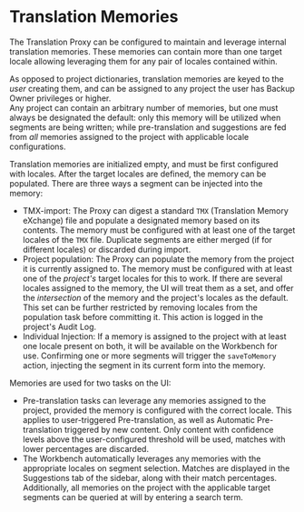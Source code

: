 # Translation Memories

The Translation Proxy can be configured to maintain and leverage internal translation memories. These memories can contain more than one target locale allowing leveraging them for any pair of locales contained within.

As opposed to project dictionaries, translation memories are keyed to the *user* creating them, and can be assigned to any project the user has Backup Owner privileges or higher.  
Any project can contain an arbitrary number of memories, but one must always be designated the default: only this memory will be utilized when segments are being written; while pre-translation and suggestions are fed from *all* memories assigned to the project with applicable locale configurations.

Translation memories are initialized empty, and must be first configured with locales. After the target locales are defined, the memory can be populated. There are three ways a segment can be injected into the memory:

+ TMX-import: The Proxy can digest a standard `TMX` (Translation Memory eXchange) file and populate a designated memory based on its contents. The memory must be configured with at least one of the target locales of the `TMX` file. Duplicate segments are either merged (if for different locales) or discarded during import.
+ Project population: The Proxy can populate the memory from the project it is currently assigned to. The memory must be configured with at least one of the *project's* target locales for this to work. If there are several locales assigned to the memory, the UI will treat them as a set, and offer the *intersection* of the memory and the project's locales as the default. This set can be further restricted by removing locales from the population task before committing it. This action is logged in the project's Audit Log.
+ Individual Injection: If a memory is assigned to the project with at least one locale present on both, it will be available on the Workbench for use. Confirming one or more segments will trigger the `saveToMemory` action, injecting the segment in its current form into the memory.

Memories are used for two tasks on the UI:

+ Pre-translation tasks can leverage any memories assigned to the project, provided the memory is configured with the correct locale. This applies to user-triggered Pre-translation, as well as Automatic Pre-translation triggered by new content. Only content with confidence levels above the user-configured threshold will be used, matches with lower percentages are discarded.
+ The Workbench automatically leverages any memories with the appropriate locales on segment selection. Matches are displayed in the Suggestions tab of the sidebar, along with their match percentages. Additionally, all memories on the project with the applicable target segments can be queried at will by entering a search term.
